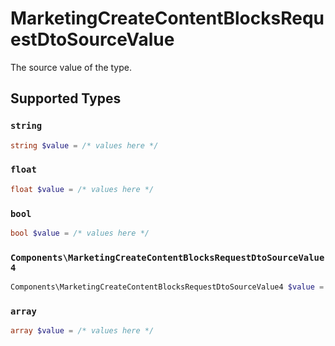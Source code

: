 # MarketingCreateContentBlocksRequestDtoSourceValue

The source value of the type.


## Supported Types

### `string`

```php
string $value = /* values here */
```

### `float`

```php
float $value = /* values here */
```

### `bool`

```php
bool $value = /* values here */
```

### `Components\MarketingCreateContentBlocksRequestDtoSourceValue4`

```php
Components\MarketingCreateContentBlocksRequestDtoSourceValue4 $value = /* values here */
```

### `array`

```php
array $value = /* values here */
```

